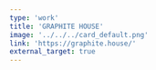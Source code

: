 ```yaml
---
type: 'work'
title: 'GRAPHITE HOUSE'
image: '../../../card_default.png'
link: 'https://graphite.house/'
external_target: true
---
```

